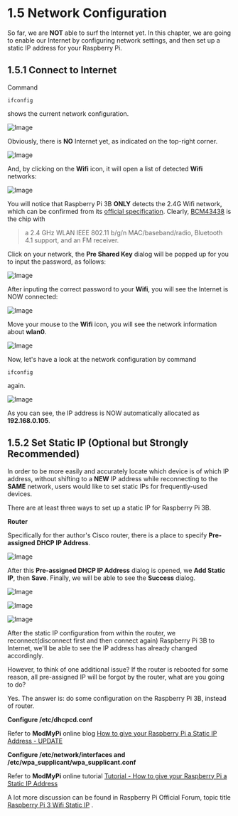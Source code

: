 # 1.5 Network Configuration

So far, we are **NOT** able to surf the Internet yet. In this chapter, we are going to enable our Internet by configuring network settings, and then set up a static IP address for your Raspberry Pi.

## 1.5.1 Connect to Internet
Command
```
ifconfig
```
shows the current network configuration.

![Image](./network_1_ifconfig.jpg)

Obviously, there is **NO** Internet yet, as indicated on the top-right corner.

![Image](./network_2_internet_not_connected.jpg)

And, by clicking on the **Wifi** icon, it will open a list of detected **Wifi** networks:

![Image](./network_3_internet_listing.jpg)

You will notice that Raspberry Pi 3B **ONLY** detects the 2.4G Wifi network, which can be confirmed from its [official specification](https://www.raspberrypi.org/products/raspberry-pi-3-model-b/). Clearly, [BCM43438](http://www.cypress.com/file/298076/download) is the chip with 
> a 2.4 GHz WLAN IEEE 802.11 b/g/n MAC/baseband/radio, Bluetooth 4.1 support, and an FM receiver.

Click on your network, the **Pre Shared Key** dialog will be popped up for you to input the password, as follows:

![Image](./network_4_internet_pre_sharedkey.jpg)

After inputing the correct password to your **Wifi**, you will see the Internet is NOW connected:

![Image](./network_5_internet_connected_1.jpg)

Move your mouse to the **Wifi** icon, you will see the network information about **wlan0**.

![Image](./network_6_internet_connected_2.jpg)

Now, let's have a look at the network configuration by command
```
ifconfig
```
again.

![Image](./network_7_ifconfig.jpg)

As you can see, the IP address is NOW automatically allocated as **192.168.0.105**.


## 1.5.2 Set Static IP (Optional but Strongly Recommended)

In order to be more easily and accurately locate which device is of which IP address, without shifting to a **NEW** IP address while reconnecting to the **SAME** network, users would like to set static IPs for frequently-used devices.

There are at least three ways to set up a static IP for Raspberry Pi 3B.

**Router**

Specifically for ther author's Cisco router, there is a place to specify **Pre-assigned DHCP IP Address**.

![Image](./router_configure_1.jpg)

After this **Pre-assigned DHCP IP Address** dialog is opened, we **Add Static IP**, then **Save**. Finally, we will be able to see the **Success** dialog.

![Image](./router_configure_2.jpg)

![Image](./router_configure_3.jpg)

![Image](./router_configure_4.jpg)

After the static IP configuration from within the router, we reconnect(disconnect first and then connect again) Raspberry Pi 3B to Internet, we'll be able to see the IP address has already changed accordingly.

However, to think of one additional issue? If the router is rebooted for some reason, all pre-assigned IP will be forgot by the router, what are you going to do?

Yes. The answer is: do some configuration on the Raspberry Pi 3B, instead of router.


**Configure /etc/dhcpcd.conf**

Refer to **ModMyPi** online blog [How to give your Raspberry Pi a Static IP Address - UPDATE](https://www.modmypi.com/blog/how-to-give-your-raspberry-pi-a-static-ip-address-update)

**Configure /etc/network/interfaces and /etc/wpa\_supplicant/wpa\_supplicant.conf**

Refer to **ModMyPi** online tutorial [Tutorial - How to give your Raspberry Pi a Static IP Address](https://www.modmypi.com/blog/tutorial-how-to-give-your-raspberry-pi-a-static-ip-address)

A lot more discussion can be found in Raspberry Pi Official Forum, topic title 
[Raspberry Pi 3 Wifi Static IP](https://www.raspberrypi.org/forums/viewtopic.php?f=91&t=157250) .

<!-- ![Image](./network_8_interfaces.jpg) -->

